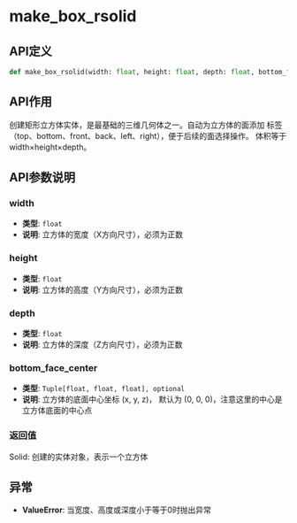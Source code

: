 # make_box_rsolid

## API定义

```python
def make_box_rsolid(width: float, height: float, depth: float, bottom_face_center: Tuple[float, float, float] = (0, 0, 0)) -> Solid
```

## API作用

创建矩形立方体实体，是最基础的三维几何体之一。自动为立方体的面添加
标签（top、bottom、front、back、left、right），便于后续的面选择操作。
体积等于width×height×depth。

## API参数说明

### width

- **类型**: `float`
- **说明**: 立方体的宽度（X方向尺寸），必须为正数

### height

- **类型**: `float`
- **说明**: 立方体的高度（Y方向尺寸），必须为正数

### depth

- **类型**: `float`
- **说明**: 立方体的深度（Z方向尺寸），必须为正数

### bottom_face_center

- **类型**: `Tuple[float, float, float], optional`
- **说明**: 立方体的底面中心坐标 (x, y, z)， 默认为 (0, 0, 0)，注意这里的中心是立方体底面的中心点

### 返回值

Solid: 创建的实体对象，表示一个立方体

## 异常

- **ValueError**: 当宽度、高度或深度小于等于0时抛出异常
